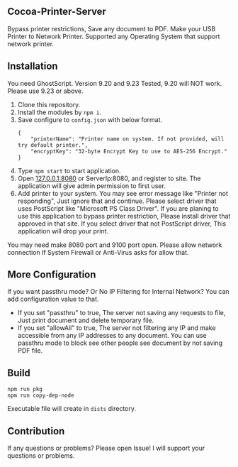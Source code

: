 ## Cocoa-Printer-Server
Bypass printer restrictions, Save any document to PDF. Make your USB Printer to Network Printer. Supported any Operating System that support network printer.

## Installation
You need GhostScript. Version 9.20 and 9.23 Tested, 9.20 will NOT work. Please use 9.23 or above.
1. Clone this repository.
1. Install the modules by `npm i`.
1. Save configure to `config.json` with below format.
	```
	{
		"printerName": "Printer name on system. If not provided, will try default printer.",
		"encryptKey": "32-byte Encrypt Key to use to AES-256 Encrypt."
	}
	```
1. Type `npm start` to start application.
1. Open [127.0.0.1:8080](http://127.0.0.1:8080) or ServerIp:8080, and register to site. The application will give admin permission to first user.
1. Add printer to your system. You may see error message like "Printer not responding", Just ignore that and continue. Please select driver that uses PostScript like "Microsoft PS Class Driver". If you are planing to use this application to bypass printer restriction, Please install driver that approved in that site. If you select driver that not PostScript driver, This application will drop your print.

You may need make 8080 port and 9100 port open. Please allow network connection If System Firewall or Anti-Virus asks for allow that.

## More Configuration
If you want passthru mode? Or No IP Filtering for Internal Network? You can add configuration value to that.
* If you set "passthru" to true, The server not saving any requests to file, Just print document and delete temporary file.
* If you set "allowAll" to true, The server not filtering any IP and make accessible from any IP addresses to any document. You can use passthru mode to block see other people see document by not saving PDF file.

## Build
```
npm run pkg
npm run copy-dep-node
```
Executable file will create in `dists` directory.

## Contribution
If any questions or problems? Please open Issue! I will support your questions or problems.
